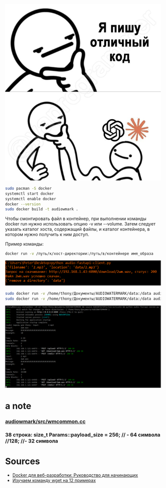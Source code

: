 ![](https://raw.githubusercontent.com/unton3ton/Docker-audiowmark-fastapi/refs/heads/main/photo_2025-03-19_06-51-33.jpg)

```bash
sudo pacman -S docker
systemctl start docker
systemctl enable docker
docker --version
sudo docker build -t audiowmark .
```

Чтобы смонтировать файл в контейнер, при выполнении команды docker run нужно использовать опцию -v или --volume. Затем следует указать каталог хоста, содержащий файлы, и каталог контейнера, в котором нужно получить к ним доступ.  
 
Пример команды:

```bash
docker run -v /путь/к/хост-директории:/путь/в/контейнере имя_образа
```

![](https://raw.githubusercontent.com/unton3ton/Docker-audiowmark-fastapi/refs/heads/main/client.PNG)

```bash
sudo docker run -v /home/thony/Документы/AUDIOWATERMARK/data:/data audiowmark add 2.mp3 2wm.wav 01010101010101010101010101010101
sudo docker run -v /home/thony/Документы/AUDIOWATERMARK/data:/data audiowmark get 2wm.wav
```

![](https://raw.githubusercontent.com/unton3ton/Docker-audiowmark-fastapi/refs/heads/main/server.PNG)

# a note

### [audiowmark/src/wmcommon.cc](https://github.com/swesterfeld/audiowmark/blob/eced66fcf2145fe3e25bf08af47ac1a4d17ac0b0/src/wmcommon.cc#L38)  
 
### 38 строка: size_t Params::payload_size    = 256; // - 64 символа //128; //- 32 символа

# Sources

* [Docker для веб-разработки: Руководство для начинающих](https://appmaster.io/ru/blog/docker-dlia-veb-razrabotki)
* [Изучаем команду wget на 12 примерах](https://habr.com/ru/companies/ruvds/articles/346640/)
